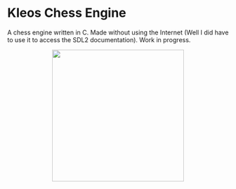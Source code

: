 # Kleos Chess Engine

A chess engine written in C. Made without using the Internet (Well I did have to use it to access the SDL2 documentation). Work in progress.

<p align="center">
    <img src="https://imgur.com/2DmCVng.png" width=300>
</p>
